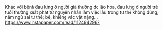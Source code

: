 Khác với bệnh đau lưng ở người già thường do lão hóa, đau lưng ở người trẻ tuổi thường xuất phát từ nguyên nhân làm việc lâu trong tư thế không đúng; nằm ngủ sai tư thế; bê, khiêng vác vật nặng…
https://www.instapaper.com/read/1124942962
